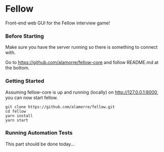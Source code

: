 # Fellow
Front-end web GUI for the Fellow interview game!

### Before Starting
Make sure you have the server running so there is something to connect with.

Go to https://github.com/alamorre/fellow-core and follow README.md at the bottom.

### Getting Started
Assuming fellow-core is up and running (locally) on http://127.0.0.1:8000, you can now start fellow.

```
git clone https://github.com/alamorre/fellow.git
cd fellow
yarn install
yarn start
```

### Running Automation Tests
This part should be done today...
